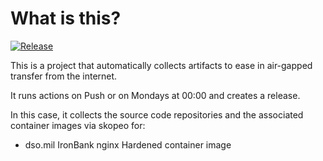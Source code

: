 # What is this?

[![Release](https://github.com/amentumcms/Collector-nginx-IB/actions/workflows/collect.yml/badge.svg?branch=main)](https://github.com/amentumcms/Collector-nginx-IB/actions/workflows/collect.yml)

This is a project that automatically collects artifacts to ease in air-gapped transfer from the internet.

It runs actions on Push or on Mondays at 00:00 and creates a release.

In this case, it collects the source code repositories and the associated container images via skopeo for:

- dso.mil IronBank nginx Hardened container image